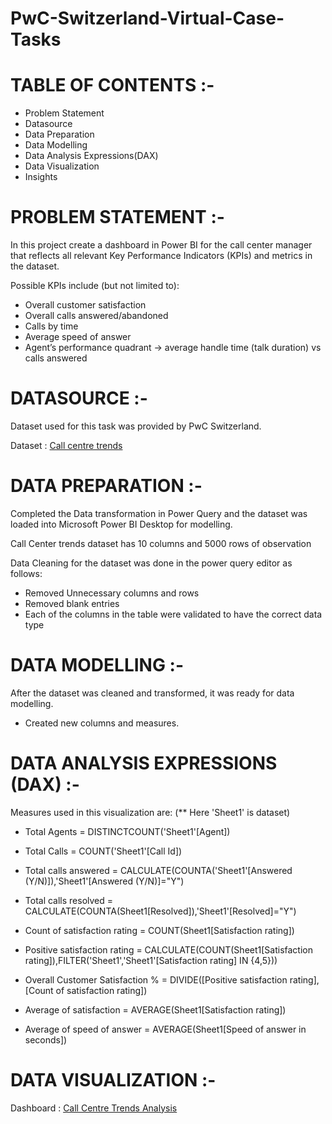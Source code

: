# PwC-Switzerland-Virtual-Case-Tasks

# TABLE OF CONTENTS :-

- Problem Statement 
- Datasource
- Data Preparation
- Data Modelling
- Data Analysis Expressions(DAX)
- Data Visualization
- Insights

# PROBLEM STATEMENT :-

In this project create a dashboard in Power BI for the call center manager that reflects all relevant Key Performance Indicators (KPIs) and metrics in the dataset.

Possible KPIs include (but not limited to):

- Overall customer satisfaction
- Overall calls answered/abandoned
- Calls by time
- Average speed of answer
- Agent’s performance quadrant -> average handle time (talk duration) vs calls answered

# DATASOURCE :-

Dataset used for this task was provided by PwC Switzerland.

Dataset : [Call centre trends](https://github.com/Philomath08/PwC-Switzerland-Virtual-Case-Tasks/blob/main/01%20Call-Center-Dataset.xlsx)

# DATA PREPARATION :-

Completed the Data transformation in Power Query and the dataset was loaded into Microsoft Power BI Desktop for modelling.

Call Center trends dataset has 10 columns and 5000 rows of observation

Data Cleaning for the dataset was done in the power query editor as follows:

- Removed Unnecessary columns and rows
- Removed blank entries
- Each of the columns in the table were validated to have the correct data type

# DATA MODELLING :-

After the dataset was cleaned and transformed, it was ready for data modelling.

- Created new columns and measures.

# DATA ANALYSIS EXPRESSIONS (DAX) :-

Measures used in this visualization are: (** Here 'Sheet1' is dataset)

- Total Agents = DISTINCTCOUNT('Sheet1'[Agent])

- Total Calls = COUNT('Sheet1'[Call Id])

- Total calls answered = CALCULATE(COUNTA('Sheet1'[Answered (Y/N)]),'Sheet1'[Answered (Y/N)]="Y")

- Total calls resolved = CALCULATE(COUNTA(Sheet1[Resolved]),'Sheet1'[Resolved]="Y")

- Count of satisfaction rating = COUNT(Sheet1[Satisfaction rating])

- Positive satisfaction rating = CALCULATE(COUNT(Sheet1[Satisfaction rating]),FILTER('Sheet1','Sheet1'[Satisfaction rating] IN {4,5}))

- Overall Customer Satisfaction % = DIVIDE([Positive satisfaction rating],[Count of satisfaction rating])

- Average of satisfaction = AVERAGE(Sheet1[Satisfaction rating])

- Average of speed of answer = AVERAGE(Sheet1[Speed of answer in seconds])

# DATA VISUALIZATION :-

Dashboard : [Call Centre Trends Analysis](https://github.com/Philomath08/PwC-Switzerland-Virtual-Case-Tasks/blob/main/PWC_Call_centre_task.pbix)


